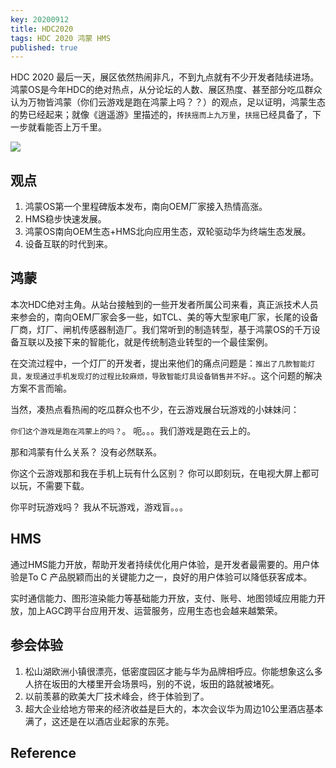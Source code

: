 ```yaml
---
key: 20200912
title: HDC2020
tags: HDC 2020 鸿蒙 HMS
published: true
---
```


HDC 2020 最后一天，展区依然热闹非凡，不到九点就有不少开发者陆续进场。鸿蒙OS是今年HDC的绝对热点，从分论坛的人数、展区热度、甚至部分吃瓜群众认为万物皆鸿蒙（你们云游戏是跑在鸿蒙上吗？？）的观点，足以证明，鸿蒙生态的势已经起来；就像《逍遥游》里描述的，```抟扶摇而上九万里```，```扶摇```已经具备了，下一步就看能否上万千里。<!--more-->

![](https://consumer-img.huawei.com/content/dam/huawei-cbg-site/greate-china/cn/mkt/press/news/2020/huawei-announces-new-developer-technologies-capable-of-smarter-all-scenario-experiences/img01.jpg)

## 观点

1. 鸿蒙OS第一个里程碑版本发布，南向OEM厂家接入热情高涨。
2. HMS稳步快速发展。
3. 鸿蒙OS南向OEM生态+HMS北向应用生态，双轮驱动华为终端生态发展。
4. 设备互联的时代到来。

## 鸿蒙

本次HDC绝对主角。从站台接触到的一些开发者所属公司来看，真正派技术人员来参会的，南向OEM厂家会多一些，如TCL、美的等大型家电厂家，长尾的设备厂商，灯厂、闸机传感器制造厂。我们常听到的制造转型，基于鸿蒙OS的千万设备互联以及接下来的智能化，就是传统制造业转型的一个最佳案例。

在交流过程中，一个灯厂的开发者，提出来他们的痛点问题是：```推出了几款智能灯具，发现通过手机发现灯的过程比较麻烦，导致智能灯具设备销售并不好。```。这个问题的解决方案不言而喻。

当然，凑热点看热闹的吃瓜群众也不少，在云游戏展台玩游戏的小妹妹问：

```你们这个游戏是跑在鸿蒙上的吗？```。
呃。。。我们游戏是跑在云上的。

那和鸿蒙有什么关系？
没有必然联系。

你这个云游戏那和我在手机上玩有什么区别？
你可以即刻玩，在电视大屏上都可以玩，不需要下载。

你平时玩游戏吗？
我从不玩游戏，游戏盲。。。

## HMS

通过HMS能力开放，帮助开发者持续优化用户体验，是开发者最需要的。用户体验是To C 产品脱颖而出的关键能力之一，良好的用户体验可以降低获客成本。

实时通信能力、图形渲染能力等基础能力开放，支付、账号、地图领域应用能力开放，加上AGC跨平台应用开发、运营服务，应用生态也会越来越繁荣。

## 参会体验

1. 松山湖欧洲小镇很漂亮，低密度园区才能与华为品牌相呼应。你能想象这么多人挤在坂田的大楼里开会场景吗，别的不说，坂田的路就被堵死。
2. 以前羡慕的欧美大厂技术峰会，终于体验到了。
3. 超大企业给地方带来的经济收益是巨大的，本次会议华为周边10公里酒店基本满了，这还是在以酒店业起家的东莞。

## Reference
